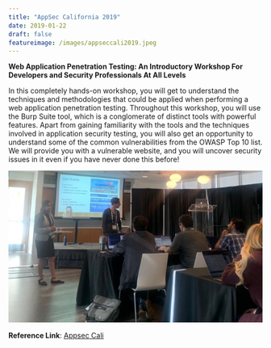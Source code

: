 ```yaml
---
title: "AppSec California 2019"
date: 2019-01-22
draft: false
featureimage: /images/appseccali2019.jpeg
---
```

**Web Application Penetration Testing: An Introductory Workshop For Developers and Security Professionals At All Levels**

In this completely hands-on workshop, you will get to understand the techniques and methodologies that could be applied when performing a web application penetration testing. Throughout this workshop, you will use the Burp Suite tool, which is a conglomerate of distinct tools with powerful features. Apart from gaining familiarity with the tools and the techniques involved in application security testing, you will also get an opportunity to understand some of the common vulnerabilities from the OWASP Top 10 list. We will provide you with a vulnerable website, and you will uncover security issues in it even if you have never done this before!


![Appsec cali](/images/appseccali2020.JPG)

**Reference Link**: [Appsec Cali](https://2019.appseccalifornia.org/index.php/training/) 

